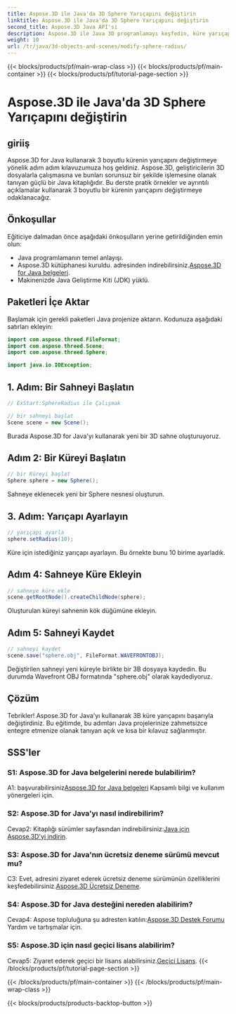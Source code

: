 ```yaml
---
title: Aspose.3D ile Java'da 3D Sphere Yarıçapını değiştirin
linktitle: Aspose.3D ile Java'da 3D Sphere Yarıçapını değiştirin
second_title: Aspose.3D Java API'si
description: Aspose.3D ile Java 3D programlamayı keşfedin, küre yarıçapını zahmetsizce değiştirin. Sorunsuz bir 3D geliştirme deneyimi için hemen indirin.
weight: 10
url: /tr/java/3d-objects-and-scenes/modify-sphere-radius/
---
```


{{< blocks/products/pf/main-wrap-class >}}
{{< blocks/products/pf/main-container >}}
{{< blocks/products/pf/tutorial-page-section >}}

# Aspose.3D ile Java'da 3D Sphere Yarıçapını değiştirin

## giriiş

Aspose.3D for Java kullanarak 3 boyutlu kürenin yarıçapını değiştirmeye yönelik adım adım kılavuzumuza hoş geldiniz. Aspose.3D, geliştiricilerin 3D dosyalarla çalışmasına ve bunları sorunsuz bir şekilde işlemesine olanak tanıyan güçlü bir Java kitaplığıdır. Bu derste pratik örnekler ve ayrıntılı açıklamalar kullanarak 3 boyutlu bir kürenin yarıçapını değiştirmeye odaklanacağız.

## Önkoşullar

Eğiticiye dalmadan önce aşağıdaki önkoşulların yerine getirildiğinden emin olun:

- Java programlamanın temel anlayışı.
-  Aspose.3D kütüphanesi kuruldu. adresinden indirebilirsiniz.[Aspose.3D for Java belgeleri](https://reference.aspose.com/3d/java/).
- Makinenizde Java Geliştirme Kiti (JDK) yüklü.

## Paketleri İçe Aktar

Başlamak için gerekli paketleri Java projenize aktarın. Kodunuza aşağıdaki satırları ekleyin:

```java
import com.aspose.threed.FileFormat;
import com.aspose.threed.Scene;
import com.aspose.threed.Sphere;

import java.io.IOException;
```

## 1. Adım: Bir Sahneyi Başlatın

```java
// ExStart:SphereRadius ile Çalışmak

// bir sahneyi başlat
Scene scene = new Scene();
```

Burada Aspose.3D for Java'yı kullanarak yeni bir 3D sahne oluşturuyoruz.

## Adım 2: Bir Küreyi Başlatın

```java
// bir Küreyi başlat
Sphere sphere = new Sphere();
```

Sahneye eklenecek yeni bir Sphere nesnesi oluşturun.

## 3. Adım: Yarıçapı Ayarlayın

```java
// yarıçapı ayarla
sphere.setRadius(10);
```

Küre için istediğiniz yarıçapı ayarlayın. Bu örnekte bunu 10 birime ayarladık.

## Adım 4: Sahneye Küre Ekleyin

```java
// sahneye küre ekle
scene.getRootNode().createChildNode(sphere);
```

Oluşturulan küreyi sahnenin kök düğümüne ekleyin.

## Adım 5: Sahneyi Kaydet

```java
// sahneyi kaydet
scene.save("sphere.obj", FileFormat.WAVEFRONTOBJ);
```

Değiştirilen sahneyi yeni küreyle birlikte bir 3B dosyaya kaydedin. Bu durumda Wavefront OBJ formatında "sphere.obj" olarak kaydediyoruz.

## Çözüm

Tebrikler! Aspose.3D for Java'yı kullanarak 3B küre yarıçapını başarıyla değiştirdiniz. Bu eğitimde, bu adımları Java projelerinize zahmetsizce entegre etmenize olanak tanıyan açık ve kısa bir kılavuz sağlanmıştır.

## SSS'ler

### S1: Aspose.3D for Java belgelerini nerede bulabilirim?

 A1: başvurabilirsiniz[Aspose.3D for Java belgeleri](https://reference.aspose.com/3d/java/) Kapsamlı bilgi ve kullanım yönergeleri için.

### S2: Aspose.3D for Java'yı nasıl indirebilirim?

 Cevap2: Kitaplığı sürümler sayfasından indirebilirsiniz:[Java için Aspose.3D'yi indirin](https://releases.aspose.com/3d/java/).

### S3: Aspose.3D for Java'nın ücretsiz deneme sürümü mevcut mu?

 C3: Evet, adresini ziyaret ederek ücretsiz deneme sürümünün özelliklerini keşfedebilirsiniz.[Aspose.3D Ücretsiz Deneme](https://releases.aspose.com/).

### S4: Aspose.3D for Java desteğini nereden alabilirim?

 Cevap4: Aspose topluluğuna şu adresten katılın:[Aspose.3D Destek Forumu](https://forum.aspose.com/c/3d/18) Yardım ve tartışmalar için.

### S5: Aspose.3D için nasıl geçici lisans alabilirim?

 Cevap5: Ziyaret ederek geçici bir lisans alabilirsiniz.[Geçici Lisans](https://purchase.aspose.com/temporary-license/).
{{< /blocks/products/pf/tutorial-page-section >}}

{{< /blocks/products/pf/main-container >}}
{{< /blocks/products/pf/main-wrap-class >}}

{{< blocks/products/products-backtop-button >}}
